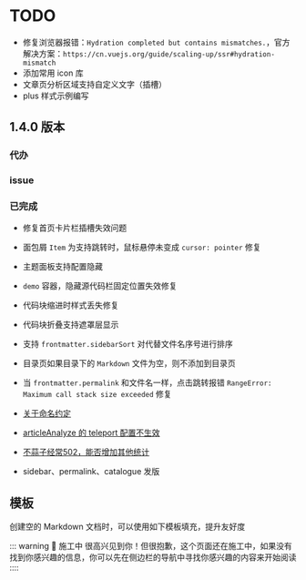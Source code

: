 # TODO

- 修复浏览器报错：`Hydration completed but contains mismatches.`，官方解决方案：`https://cn.vuejs.org/guide/scaling-up/ssr#hydration-mismatch`
- 添加常用 icon 库
- 文章页分析区域支持自定义文字（插槽）
- plus 样式示例编写

## 1.4.0 版本

### 代办

### issue

### 已完成

- 修复首页卡片栏插槽失效问题
- 面包屑 `Item` 为支持跳转时，鼠标悬停未变成 `cursor: pointer` 修复
- 主题面板支持配置隐藏
- `demo` 容器，隐藏源代码栏固定位置失效修复
- 代码块缩进时样式丢失修复
- 代码块折叠支持遮罩层显示
- 支持 `frontmatter.sidebarSort` 对代替文件名序号进行排序
- 目录页如果目录下的 `Markdown` 文件为空，则不添加到目录页
- 当 `frontmatter.permalink` 和文件名一样，点击跳转报错 `RangeError: Maximum call stack size exceeded` 修复
- [关于命名约定](https://github.com/Kele-Bingtang/vitepress-theme-teek/issues/86)
- [articleAnalyze 的 teleport 配置不生效](https://github.com/Kele-Bingtang/vitepress-theme-teek/issues/90)
- [不蒜子经常502，能否增加其他统计](https://github.com/Kele-Bingtang/vitepress-theme-teek/issues/91)

- sidebar、permalink、catalogue 发版

## 模板

创建空的 Markdown 文档时，可以使用如下模板填充，提升友好度

::: warning 🚧 施工中
很高兴见到你！但很抱歉，这个页面还在施工中，如果没有找到你感兴趣的信息，你可以先在侧边栏的导航中寻找你感兴趣的内容来开始阅读
::::
